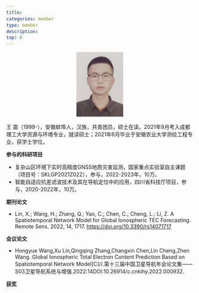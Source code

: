 ```yaml
---
title: 
categories: member
type: member
description: 
top: 0
---
```



<div align=center>
<img src="/images/wangzhen.png" width = 25%>
</div>


王 震（1999-），安徽蚌埠人，汉族，共青团员，硕士在读。2021年9月考入成都理工大学资源与环境专业，就读硕士；2021年6月毕业于安徽农业大学测绘工程专业，获学士学位。


**参与的科研项目**
* 复杂山区环境下实时高精度GNSS地质灾害监测，国家重点实验室自主课题（项目号：SKLGP2021Z022），参与，2022-2023年，10万。
* 智能自适应抗差滤波技术及其在导航定位中的应用，四川省科技厅项目，参与，2020-2022年，10万。

**期刊论文**
* Lin, X.; Wang, H.; Zhang, Q.; Yao, C.; Chen, C.; Cheng, L.; Li, Z. A Spatiotemporal Network Model for Global Ionospheric TEC Forecasting. Remote Sens. 2022, 14, 1717. https://doi.org/10.3390/rs14071717

**会议论文**
* Hongyue Wang,Xu Lin,Qingqing Zhang,Changxin Chen,Lin Cheng,Zhen Wang. Global Ionospheric Total Electron Content Prediction Based on Spatiotemporal Network Model[C]//.第十三届中国卫星导航年会论文集——S03卫星导航系统与增强.2022:14DOI:10.26914/c.cnkihy.2022.000932.

**获奖**
